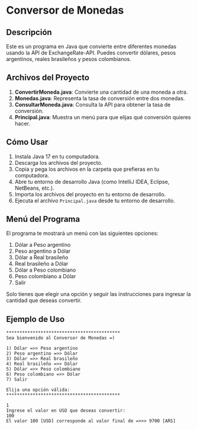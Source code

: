 # Conversor de Monedas

## Descripción
Este es un programa en Java que convierte entre diferentes monedas usando la API de ExchangeRate-API. Puedes convertir dólares, pesos argentinos, reales brasileños y pesos colombianos.

## Archivos del Proyecto

1. **ConvertirMoneda.java**: Convierte una cantidad de una moneda a otra.
2. **Monedas.java**: Representa la tasa de conversión entre dos monedas.
3. **ConsultarMoneda.java**: Consulta la API para obtener la tasa de conversión.
4. **Principal.java**: Muestra un menú para que elijas qué conversión quieres hacer.

## Cómo Usar

1. Instala Java 17 en tu computadora.
2. Descarga los archivos del proyecto.
3. Copia y pega los archivos en la carpeta que prefieras en tu computadora.
4. Abre tu entorno de desarrollo Java (como IntelliJ IDEA, Eclipse, NetBeans, etc.).
5. Importa los archivos del proyecto en tu entorno de desarrollo.
6. Ejecuta el archivo `Principal.java` desde tu entorno de desarrollo.

## Menú del Programa

El programa te mostrará un menú con las siguientes opciones:

1. Dólar a Peso argentino
2. Peso argentino a Dólar
3. Dólar a Real brasileño
4. Real brasileño a Dólar
5. Dólar a Peso colombiano
6. Peso colombiano a Dólar
7. Salir

Solo tienes que elegir una opción y seguir las instrucciones para ingresar la cantidad que deseas convertir.

## Ejemplo de Uso

```text
*******************************************
Sea bienvenido al Conversor de Monedas =)

1) Dólar =>> Peso argentino
2) Peso argentino =>> Dólar
3) Dólar =>> Real brasileño
4) Real brasileño =>> Dólar
5) Dólar =>> Peso colombiano
6) Peso colombiano =>> Dólar
7) Salir

Elija una opción válida:
*******************************************

1
Ingrese el valor en USD que deseas convertir:
100
El valor 100 [USD] corresponde al valor final de =>>> 9700 [ARS]

